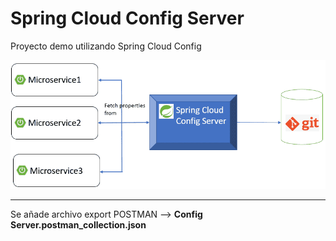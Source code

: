 # Spring Cloud Config Server
Proyecto demo utilizando Spring Cloud Config

![Diagram](diagram.png)


***
Se añade archivo export POSTMAN --> **Config Server.postman_collection.json**